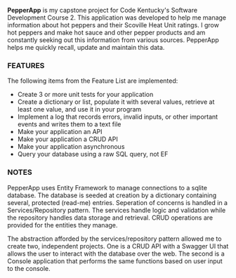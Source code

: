 **PepperApp** is my capstone project for Code Kentucky's Software Development Course 2.
This application was developed to help me manage information about hot peppers and their Scoville Heat Unit ratings.
I grow hot peppers and make hot sauce and other pepper products and am constantly seeking out this information from various sources.
PepperApp helps me quickly recall, update and maintain this data.


### FEATURES
The following items from the Feature List are implemented:
- Create 3 or more unit tests for your application
- Create a dictionary or list, populate it with several values, retrieve at least one value, and use it in your program
- Implement a log that records errors, invalid inputs, or other important events and writes them to a text file
- Make your application an API
- Make your application a CRUD API
- Make your application asynchronous
- Query your database using a raw SQL query, not EF

### NOTES

PepperApp uses Entity Framework to manage connections to a sqlite database.
The database is seeded at creation by a dictionary containing several, protected (read-me) entries.
Seperation of concerns is handled in a Services/Repository pattern.
The services handle logic and validation while the repository handles data storage and retrieval.
CRUD operations are provided for the entities they manage.

The abstraction afforded by the services/repository pattern allowed me to create two, independent projects.
One is a CRUD API with a Swagger UI that allows the user to interact with the database over the web.
The second is a Console application that performs the same functions based on user input to the console.